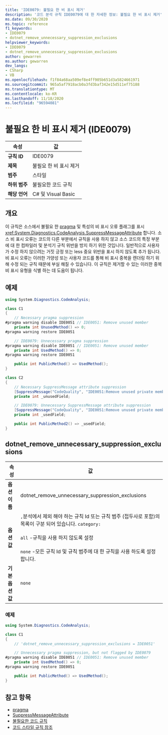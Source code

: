 ```yaml
---
title: 'IDE0079: 불필요 한 비 표시 제거'
description: '코드 분석 규칙 IDE0079에 대 한 자세한 정보: 불필요 한 비 표시 제거'
ms.date: 09/30/2020
ms.topic: reference
f1_keywords:
- IDE0079
- dotnet_remove_unnecessary_suppression_exclusions
helpviewer_keywords:
- IDE0079
- dotnet_remove_unnecessary_suppression_exclusions
author: gewarren
ms.author: gewarren
dev_langs:
- CSharp
- VB
ms.openlocfilehash: f1f84a68aa509ef8e4ff905b651d3a5824661971
ms.sourcegitcommit: 965a5af7918acb0a3fd3baf342e15d511ef75188
ms.translationtype: MT
ms.contentlocale: ko-KR
ms.lasthandoff: 11/18/2020
ms.locfileid: "96594081"
---
```

# <a name="remove-unnecessary-suppression-ide0079"></a>불필요 한 비 표시 제거 (IDE0079)

|속성|값|
|-|-|
| **규칙 ID** | IDE0079 |
| **제목** | 불필요 한 비 표시 제거 |
| **범주** | 스타일 |
| **하위 범주** | 불필요한 코드 규칙 |
| **해당 언어** | C# 및 Visual Basic |

## <a name="overview"></a>개요

이 규칙은 소스에서 불필요 한 [pragma](../../../csharp/language-reference/preprocessor-directives/preprocessor-pragma-warning.md) 및 특성의 비 표시 오류 플래그를 표시 <xref:System.Diagnostics.CodeAnalysis.SuppressMessageAttribute> 합니다. 소스 비 표시 오류는 코드의 다른 부분에서 규칙을 사용 하지 않고 소스 코드의 특정 부분에 대 한 컴파일러 및 분석기 규칙 위반을 방지 하기 위한 것입니다. 일반적으로 사용자가 수정 하지 않으려는 거짓 긍정 또는 less 중요 위반을 표시 하지 않도록 추가 됩니다. 비 표시 오류는 이러한 가양성 또는 사용자 코드를 통해 비 표시 중복을 렌더링 하기 위해 수정 되는 규칙 때문에 부실 해질 수 있습니다. 이 규칙은 제거할 수 있는 이러한 중복 비 표시 유형을 식별 하는 데 도움이 됩니다.

## <a name="example"></a>예제

```csharp
using System.Diagnostics.CodeAnalysis;

class C1
{
    // Necessary pragma suppression
#pragma warning disable IDE0051 // IDE0051: Remove unused member
    private int UnusedMethod() => 0;
#pragma warning restore IDE0051

    // IDE0079: Unnecessary pragma suppression
#pragma warning disable IDE0051 // IDE0051: Remove unused member
    private int UsedMethod() => 0;
#pragma warning restore IDE0051

    public int PublicMethod() => UsedMethod();
}

class C2
{
    // Necessary SuppressMessage attribute suppression
    [SuppressMessage("CodeQuality", "IDE0051:Remove unused private members", Justification = "<Pending>")]
    private int _unusedField;

    // IDE0079: Unnecessary SuppressMessage attribute suppression
    [SuppressMessage("CodeQuality", "IDE0051:Remove unused private members", Justification = "<Pending>")]
    private int _usedField;

    public int PublicMethod2() => _usedField;
}
```

## <a name="dotnet_remove_unnecessary_suppression_exclusions"></a>dotnet_remove_unnecessary_suppression_exclusions

|속성|값|
|-|-|
| **옵션 이름** | dotnet_remove_unnecessary_suppression_exclusions
| **옵션 값** | `,`분석에서 제외 해야 하는 규칙 Id 또는 규칙 범주 (접두사로 포함)의 목록이 구분 되어 있습니다. `category:`<br /><br />`all` -규칙을 사용 하지 않도록 설정<br /><br />`none` -모든 규칙 Id 및 규칙 범주에 대 한 규칙을 사용 하도록 설정 합니다. |
| **기본 옵션 값** | `none` |

### <a name="example"></a>예제

```csharp
using System.Diagnostics.CodeAnalysis;

class C1
{
    // 'dotnet_remove_unnecessary_suppression_exclusions = IDE0051'

    // Unnecessary pragma suppression, but not flagged by IDE0079
#pragma warning disable IDE0051 // IDE0051: Remove unused member
    private int UsedMethod() => 0;
#pragma warning restore IDE0051

    public int PublicMethod() => UsedMethod();
}
```

## <a name="see-also"></a>참고 항목

- [pragma](../../../csharp/language-reference/preprocessor-directives/preprocessor-pragma-warning.md)
- [SuppressMessageAttribute](/dotnet/api/system.diagnostics.codeanalysis.suppressmessageattribute.md)
- [불필요한 코드 규칙](unnecessary-code-rules.md)
- [코드 스타일 규칙 참조](index.md)
